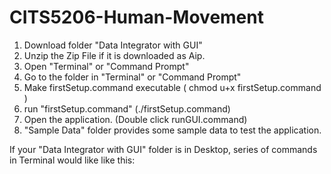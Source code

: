 # CITS5206-Human-Movement

1) Download folder "Data Integrator with GUI"
2) Unzip the Zip File if it is downloaded as Aip.
3) Open "Terminal" or "Command Prompt"
4) Go to the folder in "Terminal" or "Command Prompt"
5) Make firstSetup.command executable ( chmod u+x firstSetup.command )
6) run "firstSetup.command" (./firstSetup.command)
7) Open the application. (Double click runGUI.command)
8) "Sample Data" folder provides some sample data to test the application.

If your "Data Integrator with GUI" folder is in Desktop, series of commands in Terminal would like like this:

